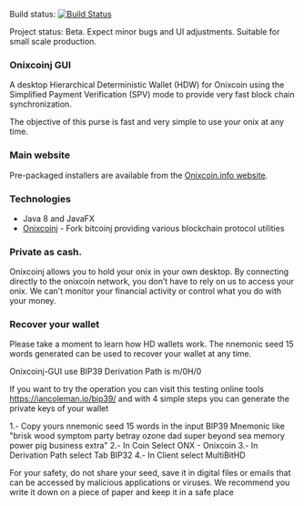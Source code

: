 Build status: [![Build Status](https://travis-ci.org/jestevez/onixcoinj-gui.svg?branch=master)](https://travis-ci.org/jestevez/onixcoinj-gui) 

Project status: Beta. Expect minor bugs and UI adjustments. Suitable for small scale production.

### Onixcoinj GUI

A desktop Hierarchical Deterministic Wallet (HDW) for Onixcoin using the Simplified Payment Verification (SPV) mode to provide very fast block chain synchronization.

The objective of this purse is fast and very simple to use your onix at any time.

### Main website

Pre-packaged installers are available from the [Onixcoin.info website](https://www.onixcoin.info/wallet).

### Technologies

* Java 8 and JavaFX
* [Onixcoinj](https://github.com/jestevez/onixcoinj) - Fork bitcoinj providing various blockchain protocol utilities

### Private as cash.

Onixcoinj allows you to hold your onix in your own desktop. By connecting directly to the onixcoin network, you don’t have to rely on us to access your onix. We can't monitor your financial activity or control what you do with your money.

### Recover your wallet

Please take a moment to learn how HD wallets work. The nnemonic seed 15 words generated can be used to recover your wallet at any time.

Onixcoinj-GUI use BIP39 Derivation Path is m/0H/0

If you want to try the operation you can visit this testing online tools https://iancoleman.io/bip39/ and with 4 simple steps you can generate the private keys of your wallet

1.- Copy yours nnemonic seed 15 words in the input BIP39 Mnemonic like "brisk wood symptom party betray ozone dad super beyond sea memory power pig business extra"
2.- In Coin Select ONX - Onixcoin
3.- In Derivation Path select Tab  BIP32
4.- In Client select MultiBitHD

For your safety, do not share your seed, save it in digital files or emails that can be accessed by malicious applications or viruses. We recommend you write it down on a piece of paper and keep it in a safe place